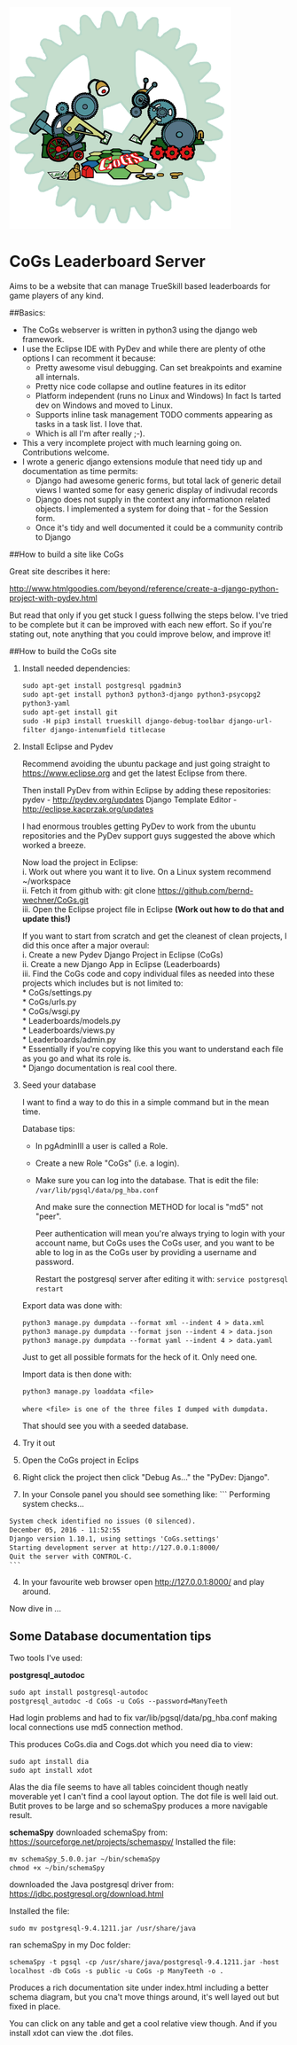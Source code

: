 ![alt text][logo]
# CoGs Leaderboard Server

Aims to be a website that can manage TrueSkill based leaderboards for game players of any kind.

##Basics:
  * The CoGs webserver is written in python3 using the django web framework.
  * I use the Eclipse IDE with PyDev and while there are plenty of othe options I can recomment it because:
    * Pretty awesome visul debugging. Can set breakpoints and examine all internals.
    * Pretty nice code collapse and outline features in its editor
    * Platform independent (runs no Linux and Windows) In fact Is tarted dev on Windows and moved to Linux. 
    * Supports inline task management TODO comments appearing as tasks in a task list. I love that. 
    * Which is all I'm after really ;-).
  * This a very incomplete project with much learning going on. Contributions welcome.
  * I wrote a  generic django extensions module that need tidy up and documentation as time permits:
    * Django had awesome generic forms, but total lack of generic detail views I wanted some for easy generic display of indivudal records
    * Django does not supply in the context any informationon related objects. I implemented a system for doing that - for the Session form.
    * Once it's tidy and well documented it could be a community contrib to Django
 
##How to build a site like CoGs

Great site describes it here:

http://www.htmlgoodies.com/beyond/reference/create-a-django-python-project-with-pydev.html

But read that only if you get stuck I guess follwing the steps below. I've tried to be complete 
but it can be improved with each new effort. So if you're stating out, note anything that you 
could improve below, and improve it!

##How to build the CoGs site

1. Install needed dependencies:

    ```
    sudo apt-get install postgresql pgadmin3
    sudo apt-get install python3 python3-django python3-psycopg2 python3-yaml 
    sudo apt-get install git
    sudo -H pip3 install trueskill django-debug-toolbar django-url-filter django-intenumfield titlecase
    ```
		
2. Install Eclipse and Pydev

   Recommend avoiding the ubuntu package and just going straight to 
	https://www.eclipse.org 
   and get the latest Eclipse from there. 

   Then install PyDev from within Eclipse by adding these repositories:   	
	pydev - http://pydev.org/updates
	Django Template Editor - http://eclipse.kacprzak.org/updates

   I had enormous troubles getting PyDev to work from the ubuntu repositories 
   and the PyDev support guys suggested the above which worked a breeze.

   Now load the project in Eclipse:<br>
     i. Work out where you want it to live. On a Linux system recommend ~/workspace<br>
     ii. Fetch it from github with: git clone https://github.com/bernd-wechner/CoGs.git<br>
     iii. Open the Eclipse project file in Eclipse **(Work out how to do that and update this!)**<br>

   If you want to start from scratch and get the cleanest of clean projects, I did this once after a major overaul:<br>
      i. Create a new Pydev Django Project in Eclipse (CoGs)<br>
      ii. Create a new Django App in Eclipse (Leaderboards)<br>
      iii. Find the CoGs code and copy individual files as needed into these projects which includes but is not limited to:<br>
          * CoGs/settings.py<br>
     	  * CoGs/urls.py<br>
     	  * CoGs/wsgi.py<br>
     	  * Leaderboards/models.py<br>
     	  * Leaderboards/views.py<br>
     	  * Leaderboards/admin.py<br>
     	  * Essentially if you're copying like this you want to understand each file as you go and what its role is.<br>
     	  * Django documentation is real cool there.<br>
    
3. Seed your database
	
   I want to find a way to do this in a simple command but in the mean time.

   Database tips:
     * In pgAdminIII a user is called a Role.
     * Create a new Role "CoGs"  (i.e. a login).
     * Make sure you can log into the database. That is edit the file:
	`/var/lib/pgsql/data/pg_hba.conf`

       And make sure the connection METHOD for local is "md5" not "peer".
	
       Peer authentication will mean you're always trying to login with your account name, 
       but CoGs uses the CoGs user, and you want to be able to log in as the CoGs user by 
       providing a username and password.
		
       Restart the postgresql server after editing it with:
	`service postgresql restart`

    Export data was done with:
	```
	python3 manage.py dumpdata --format xml --indent 4 > data.xml
	python3 manage.py dumpdata --format json --indent 4 > data.json
	python3 manage.py dumpdata --format yaml --indent 4 > data.yaml
	```
   Just to get all possible formats for the heck of it. Only need one. 

   Import data is then done with:
	```
	python3 manage.py loaddata <file>
	
	where <file> is one of the three files I dumped with dumpdata. 
	```

   That should see you with a seeded database.

4. Try it out

  1. Open the CoGs project in Eclips
  2. Right click the project then click "Debug As..." the "PyDev: Django". 
  3. In your Console panel you should see something like:
  	```
	Performing system checks...

	System check identified no issues (0 silenced).
	December 05, 2016 - 11:52:55
	Django version 1.10.1, using settings 'CoGs.settings'
	Starting development server at http://127.0.0.1:8000/
	Quit the server with CONTROL-C.
	```
  4. In your favourite web browser open http://127.0.0.1:8000/ and play around.

Now dive in ...

## Some Database documentation tips

Two tools I've used:

**postgresql_autodoc**

	sudo apt install postgresql-autodoc
	postgresql_autodoc -d CoGs -u CoGs --password=ManyTeeth

Had login problems and had to fix var/lib/pgsql/data/pg_hba.conf making local connections use md5 connection method.

This produces CoGs.dia and Cogs.dot which you need dia to view:

	sudo apt install dia
	sudo apt install xdot	
	
Alas the dia file seems to have all tables coincident though neatly moverable yet I can't find a cool layout option.
The dot file is well laid out. Butit proves to be large and so schemaSpy produces a more navigable result.

**schemaSpy**
downloaded schemaSpy from: https://sourceforge.net/projects/schemaspy/
Installed the file:

	mv schemaSpy_5.0.0.jar ~/bin/schemaSpy
	chmod +x ~/bin/schemaSpy
	
downloaded the Java postgresql driver from: https://jdbc.postgresql.org/download.html

Installed the file:

	sudo mv postgresql-9.4.1211.jar /usr/share/java

ran schemaSpy in my Doc folder:

	schemaSpy -t pgsql -cp /usr/share/java/postgresql-9.4.1211.jar -host localhost -db CoGs -s public -u CoGs -p ManyTeeth -o .
		
Produces a rich documentation site under index.html including a better schema diagram, but you cna't move things around, it's well layed out but fixed in place.

You can click on any table and get a cool relative view though. And if you install xdot can view the .dot files.

[logo]: https://github.com/bernd-wechner/CoGs/blob/master/Leaderboards/static/CoGS%20Logo%20WebEmail.png "CoGs Logo"
